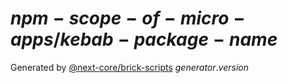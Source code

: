 # $npm-scope-of-micro-apps$/$kebab-package-name$

Generated by [@next-core/brick-scripts] $generator.version$

[@next-core/brick-scripts]: $repo-org-url$/next-core/tree/master/packages/brick-scripts
